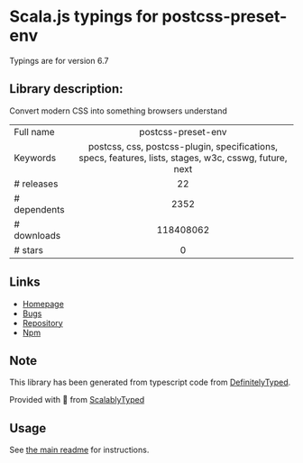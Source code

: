 
# Scala.js typings for postcss-preset-env

Typings are for version 6.7

## Library description:
Convert modern CSS into something browsers understand

|                    |                 |
| ------------------ | :-------------: |
| Full name          | postcss-preset-env |
| Keywords           | postcss, css, postcss-plugin, specifications, specs, features, lists, stages, w3c, csswg, future, next |
| # releases         | 22 |
| # dependents       | 2352 |
| # downloads        | 118408062 |
| # stars            | 0 |

## Links
- [Homepage](https://github.com/csstools/postcss-preset-env#readme)
- [Bugs](https://github.com/csstools/postcss-preset-env/issues)
- [Repository](https://github.com/csstools/postcss-preset-env)
- [Npm](https://www.npmjs.com/package/postcss-preset-env)
    


## Note
This library has been generated from typescript code from [DefinitelyTyped](https://definitelytyped.org).

Provided with :purple_heart: from [ScalablyTyped](https://github.com/oyvindberg/ScalablyTyped)

## Usage
See [the main readme](../../readme.md) for instructions.


